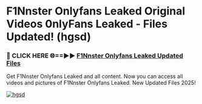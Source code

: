 # F1Nnster Onlyfans Leaked Original Videos 0nlyFans Leaked - Files Updated! (hgsd)

<h3>🔴 CLICK HERE 🌐==►► <a href="https://tinyurl.com/x26r9saj" rel="nofollow">F1Nnster Onlyfans Leaked Updated Files</a></h3>

Get F1Nnster Onlyfans Leaked and all content. Now you can access all videos and pictures of F1Nnster Onlyfans Leaked. New Updated Files 2025!

[![hgsd](https://i.imgur.com/LkgZPqh.gif)](https://tinyurl.com/x26r9saj)
